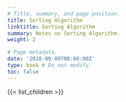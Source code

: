 ```yaml
---
# Title, summary, and page position.
title: Sorting Algorithm
linktitle: Sorting Algorithm
summary: Notes on Sorting Algorithm.
weight: 2

# Page metadata.
date: '2018-09-09T00:00:00Z'
type: book # Do not modify.
toc: false
---
```




{{< list_children >}}
 